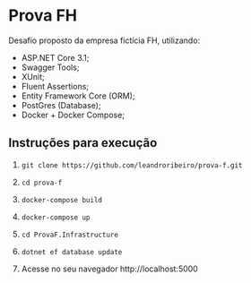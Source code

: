 # Prova FH

Desafio proposto da empresa fictícia FH, utilizando:

 - ASP.NET Core 3.1;
 - Swagger Tools;
 - XUnit;
 - Fluent Assertions; 
 - Entity Framework Core (ORM);
 - PostGres (Database); 
 - Docker + Docker Compose;

## Instruções para execução

1. `git clone https://github.com/leandroribeiro/prova-f.git`

2. `cd prova-f`

3. `docker-compose build`

4. `docker-compose up`

5. `cd ProvaF.Infrastructure`

6. `dotnet ef database update`

7.  Acesse no seu navegador http://localhost:5000